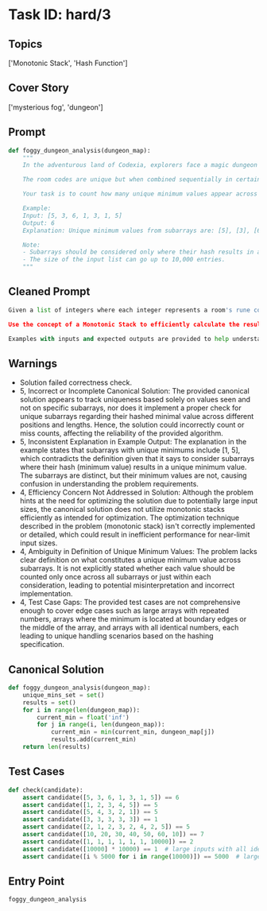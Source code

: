 # Task ID: hard/3

## Topics

['Monotonic Stack', 'Hash Function']

## Cover Story

['mysterious fog', 'dungeon']

## Prompt

```python
def foggy_dungeon_analysis(dungeon_map):
    """
    In the adventurous land of Codexia, explorers face a magic dungeon covered with a mysterious fog. Each room in the dungeon contains a rune that can be deciphered to find out the safety level. The map of the dungeon is given as a list of integers where each integer represents the rune code of each room.

    The room codes are unique but when combined sequentially in certain patterns, the hashing function causes them to lose their uniqueness. The hash function on any subarray [x1, x2, ... xk] is defined as min(x1, x2, ..., xk), representing the lowest rune code in the subarray.

    Your task is to count how many unique minimum values appear across all subarrays (continuous segments of the array). Implement a solution using the concept of a Monotonic Stack for efficient computation, as the number of possible subarrays can be large.

    Example:
    Input: [5, 3, 6, 1, 3, 1, 5]
    Output: 6
    Explanation: Unique minimum values from subarrays are: [5], [3], [6], [1], [1, 5], [5] with distinct hashes as 5, 3, 6, and 1 respectively.

    Note:
    - Subarrays should be considered only where their hash results in a unique minimum value.
    - The size of the input list can go up to 10,000 entries.
    """
```

## Cleaned Prompt

```python
Given a list of integers where each integer represents a room's rune code, determine the number of subarrays that, when hashed, result in unique values. The hash function is defined as the minimum value in each subset of the list and these hashed values must be unique across all subsets considered.

Use the concept of a Monotonic Stack to efficiently calculate the result and count only subarrays where the minimum resulting from the hash is unique.

Examples with inputs and expected outputs are provided to help understand the requirements and constraints of the problem.
```

## Warnings

- Solution failed correctness check.
- 5, Incorrect or Incomplete Canonical Solution: The provided canonical solution appears to track uniqueness based solely on values seen and not on specific subarrays, nor does it implement a proper check for unique subarrays regarding their hashed minimal value across different positions and lengths. Hence, the solution could incorrectly count or miss counts, affecting the reliability of the provided algorithm.
- 5, Inconsistent Explanation in Example Output: The explanation in the example states that subarrays with unique minimums include [1, 5], which contradicts the definition given that it says to consider subarrays where their hash (minimum value) results in a unique minimum value. The subarrays are distinct, but their minimum values are not, causing confusion in understanding the problem requirements.
- 4, Efficiency Concern Not Addressed in Solution: Although the problem hints at the need for optimizing the solution due to potentially large input sizes, the canonical solution does not utilize monotonic stacks efficiently as intended for optimization. The optimization technique described in the problem (monotonic stack) isn't correctly implemented or detailed, which could result in inefficient performance for near-limit input sizes.
- 4, Ambiguity in Definition of Unique Minimum Values: The problem lacks clear definition on what constitutes a unique minimum value across subarrays. It is not explicitly stated whether each value should be counted only once across all subarrays or just within each consideration, leading to potential misinterpretation and incorrect implementation.
- 4, Test Case Gaps: The provided test cases are not comprehensive enough to cover edge cases such as large arrays with repeated numbers, arrays where the minimum is located at boundary edges or the middle of the array, and arrays with all identical numbers, each leading to unique handling scenarios based on the hashing specification.

## Canonical Solution

```python
def foggy_dungeon_analysis(dungeon_map):
    unique_mins_set = set()
    results = set()
    for i in range(len(dungeon_map)):
        current_min = float('inf')
        for j in range(i, len(dungeon_map)):
            current_min = min(current_min, dungeon_map[j])
            results.add(current_min)
    return len(results)
```

## Test Cases

```python
def check(candidate):
    assert candidate([5, 3, 6, 1, 3, 1, 5]) == 6
    assert candidate([1, 2, 3, 4, 5]) == 5
    assert candidate([5, 4, 3, 2, 1]) == 5
    assert candidate([3, 3, 3, 3, 3]) == 1
    assert candidate([2, 1, 2, 3, 2, 4, 2, 5]) == 5
    assert candidate([10, 20, 30, 40, 50, 60, 10]) == 7
    assert candidate([1, 1, 1, 1, 1, 1, 10000]) == 2
    assert candidate([10000] * 10000) == 1  # large inputs with all identical numbers
    assert candidate([i % 5000 for i in range(10000)]) == 5000  # large array with repeated numbers every 5000 positions
```

## Entry Point

`foggy_dungeon_analysis`

